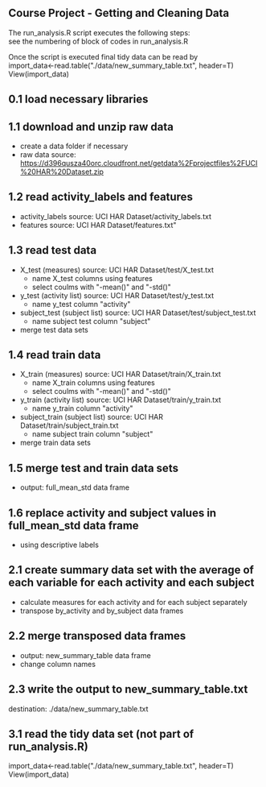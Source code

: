 ## Course Project - Getting and Cleaning Data  
The run_analysis.R script executes the following steps:  
see the numbering of block of codes in run_analysis.R

Once the script is executed final tidy data can be read by  
import_data<-read.table("./data/new_summary_table.txt", header=T)  
View(import_data)

## 0.1 load necessary libraries

## 1.1 download and unzip raw data
* create a data folder if necessary
* raw data source: https://d396qusza40orc.cloudfront.net/getdata%2Fprojectfiles%2FUCI%20HAR%20Dataset.zip

## 1.2 read activity_labels and features
* activity_labels source: UCI HAR Dataset/activity_labels.txt
* features source: UCI HAR Dataset/features.txt"

## 1.3 read test data
* X_test (measures) source: UCI HAR Dataset/test/X_test.txt
  * name X_test columns using features
  * select coulms with "-mean()" and "-std()"
* y_test (activity list) source: UCI HAR Dataset/test/y_test.txt
  * name y_test column "activity"
* subject_test (subject list) source: UCI HAR Dataset/test/subject_test.txt
  * name subject test column "subject" 
* merge test data sets

## 1.4 read train data
* X_train (measures) source: UCI HAR Dataset/train/X_train.txt
  * name X_train columns using features
  * select coulms with "-mean()" and "-std()"
* y_train (activity list) source: UCI HAR Dataset/train/y_train.txt
  * name y_train column "activity"
* subject_train (subject list) source: UCI HAR Dataset/train/subject_train.txt
  * name subject train column "subject" 
* merge train data sets

## 1.5 merge test and train data sets
* output: full_mean_std data frame

## 1.6 replace activity and subject values in full_mean_std data frame
* using descriptive labels

## 2.1 create summary data set with the average of each variable for each activity and each subject
* calculate measures for each activity and for each subject separately
* transpose by_activity and by_subject data frames

## 2.2 merge transposed data frames
* output: new_summary_table data frame
* change column names

## 2.3 write the output to new_summary_table.txt
destination: ./data/new_summary_table.txt

## 3.1 read the tidy data set (not part of run_analysis.R)
import_data<-read.table("./data/new_summary_table.txt", header=T)
View(import_data)